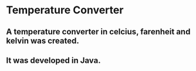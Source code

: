 # Temperature Converter
## A temperature converter in celcius, farenheit and kelvin was created.
## It was developed in Java.
